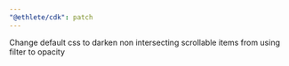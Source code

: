 ```yaml
---
"@ethlete/cdk": patch
---
```


Change default css to darken non intersecting scrollable items from using filter to opacity
